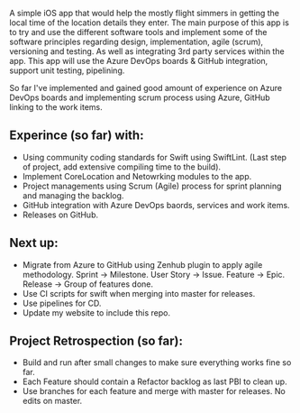A simple iOS app that would help the mostly flight simmers in getting the local time of the location details they enter.
The main purpose of this app is to try and use the different software tools and implement some of the software principles regarding design, implementation, agile (scrum), versioning and testing. As well as integrating 3rd party services within the app.
This app will use the Azure DevOps boards & GitHub integration, support unit testing, pipelining.

So far I've implemented and gained good amount of experience on Azure DevOps boards and implementing scrum process using Azure, GitHub linking to the work items.

Experince (so far) with:
------------------------
* Using community coding standards for Swift using SwiftLint. (Last step of project, add extensive compiling time to the build).
* Implement CoreLocation and Netowrking modules to the app.
* Project managements using Scrum (Agile) process for sprint planning and managing the backlog.
* GitHub integration with Azure DevOps baords, services and work items.
* Releases on GitHub.

Next up:
---------
* Migrate from Azure to GitHub using Zenhub plugin to apply agile methodology.
  Sprint -> Milestone. User Story -> Issue. Feature -> Epic. Release -> Group of features done.
* Use CI scripts for swift when merging into master for releases.
* Use pipelines for CD.
* Update my website to include this repo.



Project Retrospection (so far):
---------------------------------
* Build and run after small changes to make sure everything works fine so far.
* Each Feature should contain a Refactor backlog as last PBI to clean up.
* Use branches for each feature and merge with master for releases. No edits on master.
